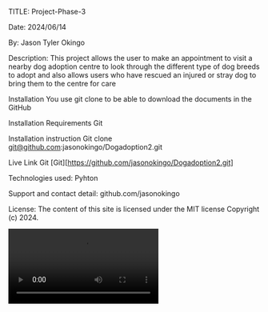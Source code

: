 TITLE: Project-Phase-3

Date: 2024/06/14

By: Jason Tyler Okingo

Description:
This project allows the user to make an appointment to visit a nearby dog adoption centre to look through the different type of dog breeds  to adopt and also allows users who have rescued an injured or stray dog to bring them to the centre for care 

Installation 
You use git clone to be able to download the documents in the GitHub

Installation Requirements 
Git

Installation instruction
Git clone git@github.com:jasonokingo/Dogadoption2.git

Live Link Git
[Git][https://github.com/jasonokingo/Dogadoption2.git]

Technologies used:
Pyhton

Support and contact detail:
github.com/jasonokingo

License: 
The content of this site is licensed under the MIT license 
Copyright (c) 2024.


<video controls src="Phase 3 Project.mp4" title="Title"></video>
